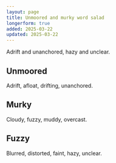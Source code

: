 ```yaml
---
layout: page
title: Unmoored and murky word salad
longerform: true
added: 2025-03-22
updated: 2025-03-22
---
```


Adrift and unanchored, hazy and unclear.

## Unmoored

Adrift, afloat, drifting, unanchored.

## Murky

Cloudy, fuzzy, muddy, overcast.

## Fuzzy

Blurred, distorted, faint, hazy, unclear.